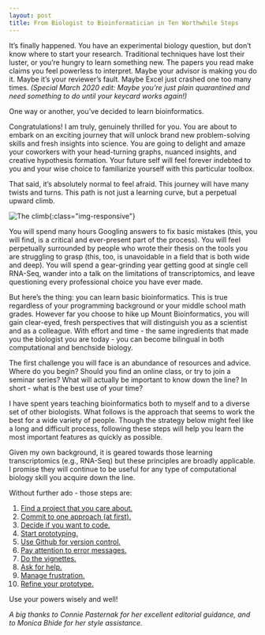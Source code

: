 ```yaml
---
layout: post
title: From Biologist to Bioinformatician in Ten Worthwhile Steps
---
```


It’s finally happened. You have an experimental biology question, but don’t know where to start your research. Traditional techniques have lost their luster, or you’re hungry to learn something new. The papers you read make claims you feel powerless to interpret. Maybe your advisor is making you do it. Maybe it’s your reviewer’s fault. Maybe Excel just crashed one too many times. <i>(Special March 2020 edit: Maybe you’re just plain quarantined and need something to do until your keycard works again!)</i>

One way or another, you’ve decided to learn bioinformatics.

Congratulations! I am truly, genuinely thrilled for you. You are about to embark on an exciting journey that will unlock brand new problem-solving skills and fresh insights into science. You are going to delight and amaze your coworkers with your head-turning graphs, nuanced insights, and creative hypothesis formation. Your future self will feel forever indebted to you and your wise choice to familiarize yourself with this particular toolbox.

That said, it’s absolutely normal to feel afraid. This journey will have many twists and turns. This path is not just a learning curve, but a perpetual upward climb. 

![The climb](https://fictionfanblog.files.wordpress.com/2019/06/homer-mountain.gif){:class="img-responsive"}


You will spend many hours Googling answers to fix basic mistakes (this, you will find, is a critical and ever-present part of the process). You will feel perpetually surrounded by people who wrote their thesis on the tools you are struggling to grasp (this, too, is unavoidable in a field that is both wide and deep). You will spend a gear-grinding year getting good at single cell RNA-Seq, wander into a talk on the limitations of transcriptomics, and leave questioning every professional choice you have ever made. 

But here’s the thing: you can learn basic bioinformatics. This is true regardless of your programming background or your middle school math grades. However far you choose to hike up Mount Bioinformatics, you will gain clear-eyed, fresh perspectives that will distinguish you as a scientist and as a colleague. With effort and time - the same ingredients that made you the biologist you are today - you can become bilingual in both computational and benchside biology.

The first challenge you will face is an abundance of resources and advice. Where do you begin? Should you find an online class, or try to join a seminar series? What will actually be important to know down the line? In short - what is the best use of your time?

I have spent years teaching bioinformatics both to myself and to a diverse set of other biologists. What follows is the approach that seems to work the best for a wide variety of people. Though the strategy below might feel like a long and difficult process, following these steps will help you learn the most important features as quickly as possible.

Given my own background, it is geared towards those learning transcriptomics (e.g., RNA-Seq) but these principles are broadly applicable. I promise they will continue to be useful for any type of computational biology skill you acquire down the line.

Without further ado - those steps are:

1. [Find a project that you care about.](https://kmuench.github.io/2020/03/18/step-1/)
2. [Commit to one approach (at first).](https://kmuench.github.io/2020/03/18/step-2/)
3. [Decide if you want to code.](https://kmuench.github.io/2020/03/18/step-3/)
4. [Start prototyping.](https://kmuench.github.io/2020/03/18/step-4/)
5. [Use Github for version control.](https://kmuench.github.io/2020/03/18/step-5/)
6. [Pay attention to error messages.](https://kmuench.github.io/2020/03/18/step-6/)
7. [Do the vignettes.](https://kmuench.github.io/2020/03/18/step-7/)
8. [Ask for help.](https://kmuench.github.io/2020/03/18/step-8/)
9. [Manage frustration.](https://kmuench.github.io/2020/03/18/step-9/)
10. [Refine your prototype.](https://kmuench.github.io/2020/03/18/step-10/)

Use your powers wisely and well! 

<i>A big thanks to Connie Pasternak for her excellent editorial guidance, and to Monica Bhide for her style assistance.</i>
